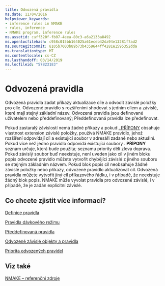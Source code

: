 ```yaml
---
title: Odvozená pravidla
ms.date: 11/04/2016
helpviewer_keywords:
- inference rules in NMAKE
- rules, inference
- NMAKE program, inference rules
ms.assetid: caff320f-fb07-4eea-80c3-a6a2133a8492
ms.openlocfilehash: c958c015bb164025a61eceb42da94e13281f7ad2
ms.sourcegitcommit: 8105b7003b89b73b4359644ff4281e1595352dda
ms.translationtype: MT
ms.contentlocale: cs-CZ
ms.lasthandoff: 03/14/2019
ms.locfileid: "57823183"
---
```

# <a name="inference-rules"></a>Odvozená pravidla

Odvozená pravidla zadat příkazy aktualizace cíle a odvodit závislé položky pro cíle. Odvozené pravidlo s rozšířeními shodovat s jedním cílem a závislé, které mají stejný základní název. Odvozená pravidla jsou definované uživatelem nebo předdefinovaný; Předdefinovaná pravidla lze předefinovat.

Pokud zastaralý závislostí nemá žádné příkazy a pokud [. PŘÍPONY](dot-directives.md) obsahuje vlastnost extension závislé položky, používá NMAKE pravidlo, jehož rozšíření odpovídají cíl a existující soubor v adresáři zadané nebo aktuální. Pokud více než jedno pravidlo odpovídá existující soubory **. PŘÍPONY** seznam určuje, která bude použita; seznamu priority dělí zleva doprava. Pokud závislý soubor buď neexistuje, není uveden jako cíl v jiném bloku popis odvozené pravidlo můžete vytvořit chybějící závislé z jiného souboru se stejným základním názvem. Pokud blok popis cíl neobsahuje žádné závislé položky nebo příkazy, odvozené pravidlo aktualizovat cíl. Odvozená pravidla můžete vytvořit jiný cíl příkazového řádku, i v případě, že neexistuje žádný blok popis. NMAKE může vyvolat pravidla pro odvozené závislé, i v případě, že je zadán explicitní závislé.

## <a name="what-do-you-want-to-know-more-about"></a>Co chcete zjistit více informací?

[Definice pravidla](defining-a-rule.md)

[Pravidla dávkového režimu](batch-mode-rules.md)

[Předdefinovaná pravidla](predefined-rules.md)

[Odvozené závislé objekty a pravidla](inferred-dependents-and-rules.md)

[Priorita odvozených pravidel](precedence-in-inference-rules.md)

## <a name="see-also"></a>Viz také

[NMAKE – referenční zdroje](nmake-reference.md)